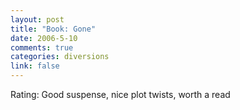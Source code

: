```yaml
--- 
layout: post
title: "Book: Gone"
date: 2006-5-10
comments: true
categories: diversions
link: false
---
```

Rating: Good suspense, nice plot twists, worth a read
